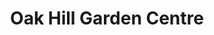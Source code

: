 ---
title: "Oak Hill Garden Centre"
url: /richmond-hill/oak-hill-garden-centre/
shop: Garten-Center
---